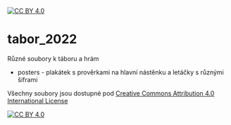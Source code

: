 [![CC BY 4.0][cc-by-shield]][cc-by]

# tabor_2022

Různé soubory k táboru a hrám
 - posters - plakátek s prověrkami na hlavní nástěnku a letáčky s různými šiframi

Všechny soubory jsou dostupné pod [Creative Commons Attribution 4.0 International License][cc-by]

[![CC BY 4.0][cc-by-image]][cc-by]

[cc-by]: http://creativecommons.org/licenses/by/4.0/
[cc-by-image]: https://i.creativecommons.org/l/by/4.0/88x31.png
[cc-by-shield]: https://img.shields.io/badge/License-CC%20BY%204.0-lightgrey.svg

